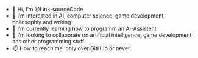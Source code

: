 - 👋 Hi, I’m @Link-sourceCode
- 👀 I’m interested in AI, computer science, game development, philosophiy and writing
- 🌱 I’m currently learning how to programm an AI-Assistent
- 💞️ I’m looking to collaborate on artificial intelligence, game development ans other programming stuff
- 📫 How to reach me: only over GitHub or never

<!---
Link-sourceCode/Link-sourceCode is a ✨ special ✨ repository because its `README.md` (this file) appears on your GitHub profile.
You can click the Preview link to take a look at your changes.
--->
